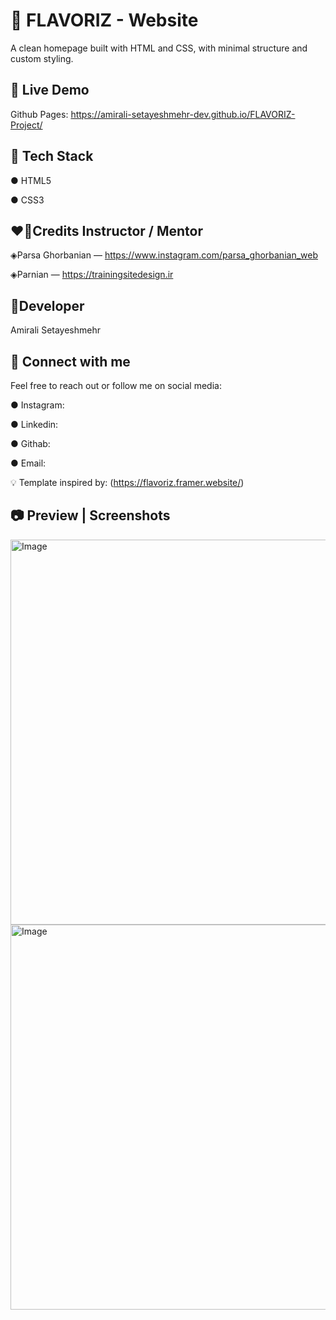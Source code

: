# 🌮 FLAVORIZ - Website

A clean homepage built with HTML and CSS, with minimal structure and custom styling.


## 🔗 Live Demo

Github Pages: https://amirali-setayeshmehr-dev.github.io/FLAVORIZ-Project/
## 🧰 Tech Stack
● HTML5

● CSS3
## ❤🙏Credits Instructor / Mentor
◈Parsa Ghorbanian — https://www.instagram.com/parsa_ghorbanian_web

◈Parnian — https://trainingsitedesign.ir


## 🌠Developer
Amirali Setayeshmehr
## 🔗 Connect with me
Feel free to reach out or follow me on social media:

● Instagram:

● Linkedin:

● Githab:

● Email:

💡 Template inspired by: (https://flavoriz.framer.website/)

## 📷 Preview | Screenshots
<img width="1328" height="616" alt="Image" src="https://github.com/user-attachments/assets/2f0e47ff-011c-48a5-b964-20a473c9343a" />
<img width="1332" height="616" alt="Image" src="https://github.com/user-attachments/assets/6bf8e77c-5e9f-4af9-bd6d-9c6705617d78" />













